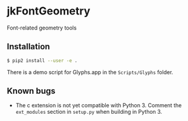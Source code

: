 # jkFontGeometry

Font-related geometry tools

## Installation

```bash
$ pip2 install --user -e .
```

There is a demo script for Glyphs.app in the `Scripts/Glyphs` folder.

## Known bugs

* The c extension is not yet compatible with Python 3. Comment the `ext_modules` section in `setup.py` when building in Python 3.
